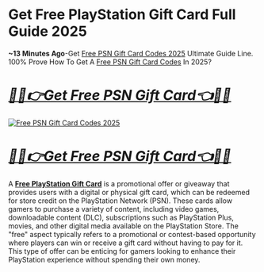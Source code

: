 # Get Free PlayStation Gift Card Full Guide 2025
**~13 Minutes Ago**-Get [Free PSN Gift Card Codes 2025](https://amazonbuy.xyz/c/pssnnn) Ultimate Guide Line. 100% Prove How To Get A [Free PSN Gift Card Codes](https://amazonbuy.xyz/c/pssnnn) In 2025?
# *[🐱‍👤👉Get Free PSN Gift Card👈🐱‍👤](https://amazonbuy.xyz/c/pssnnn)*
[![Free PSN Gift Card Codes 2025](https://amazonbuy.xyz/c/free/Screenshot%20%28318%29.png)](https://amazonbuy.xyz/c/pssnnn)
# *[🐱‍👤👉Get Free PSN Gift Card👈🐱‍👤](https://amazonbuy.xyz/c/pssnnn)*
A **[Free PlayStation Gift Card](https://amazonbuy.xyz/c/pssnnn)** is a promotional offer or giveaway that provides users with a digital or physical gift card, which can be redeemed for store credit on the PlayStation Network (PSN). These cards allow gamers to purchase a variety of content, including video games, downloadable content (DLC), subscriptions such as PlayStation Plus, movies, and other digital media available on the PlayStation Store. The "free" aspect typically refers to a promotional or contest-based opportunity where players can win or receive a gift card without having to pay for it. This type of offer can be enticing for gamers looking to enhance their PlayStation experience without spending their own money. 
